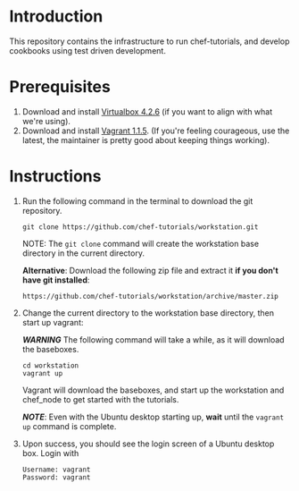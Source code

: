 Introduction
============
This repository contains the infrastructure to run chef-tutorials, and develop cookbooks using test driven development.


Prerequisites 
============

1.  Download and install [Virtualbox 4.2.6](https://www.virtualbox.org/wiki/Download_Old_Builds_4_2) (if you want to align with what we're using). 
2.  Download and install [Vagrant 1.1.5](http://downloads.vagrantup.com/tags/v1.1.5). (If you're feeling courageous, use the latest, the maintainer is pretty good about keeping things working).

Instructions
============

1.  Run the following command in the terminal to download the git repository.
    
    ```
    git clone https://github.com/chef-tutorials/workstation.git
    ```

    NOTE: The `git clone` command will create the workstation base directory in the current directory.
    
    __Alternative__: Download the following zip file and extract it __if you don't have git installed__:
    
    ```
    https://github.com/chef-tutorials/workstation/archive/master.zip
    ```
    
2.  Change the current directory to the workstation base directory, then start up vagrant:
    
    ___WARNING___
    The following command will take a while, as it will download the baseboxes.
    
    ```
    cd workstation
    vagrant up 
    ```
    
    Vagrant will download the baseboxes, and start up the workstation and chef_node to get started with the tutorials.
   
    ___NOTE___: Even with the Ubuntu desktop starting up, __wait__ until the `vagrant up` command is complete.

4.  Upon success, you should see the login screen of a Ubuntu desktop box. Login with
    
    ```
    Username: vagrant
    Password: vagrant
    ```
